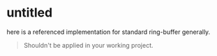 # untitled

here is a referenced implementation for standard ring-buffer generally.

> Shouldn't be applied in your working project.
>
>
